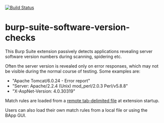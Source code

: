 [![Build Status](https://travis-ci.org/augustd/burp-suite-software-version-checks.svg?branch=master)](https://travis-ci.org/augustd/burp-suite-software-version-checks)

# burp-suite-software-version-checks
This Burp Suite extension passively detects applications revealing server software version numbers during scanning, spidering etc.

Often the server version is revealed only on error responses, which may not be visible during the normal course of testing. Some examples are:

- "Apache Tomcat/6.0.24 - Error report"
- "Server: Apache/2.2.4 (Unix) mod_perl/2.0.3 Perl/v5.8.8"
- "X-AspNet-Version: 4.0.30319"

Match rules are loaded from a [remote tab-delimited file](https://github.com/augustd/burp-suite-software-version-checks/blob/master/src/main/resources/burp/match-rules.tab) at extension startup.

Users can also load their own match rules from a local file or using the BApp GUI.
